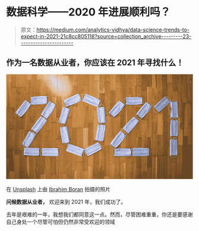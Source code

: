 # 数据科学——2020 年进展顺利吗？

> 原文：<https://medium.com/analytics-vidhya/data-science-trends-to-expect-in-2021-21c8cc805118?source=collection_archive---------23----------------------->

## 作为一名数据从业者，你应该在 2021 年寻找什么！

![](img/183aa73b1c1e3d02d83d09c4e9545d15.png)

在 [Unsplash](https://unsplash.com?utm_source=medium&utm_medium=referral) 上由 [Ibrahim Boran](https://unsplash.com/@ibrahimboran?utm_source=medium&utm_medium=referral) 拍摄的照片

**问候数据从业者，** 欢迎来到 2021 年，我们成功了。

去年是艰难的一年，我想我们都同意这一点。然而，尽管困难重重，你还是要感谢自己身处一个尽管可怕但仍然非常受欢迎的领域